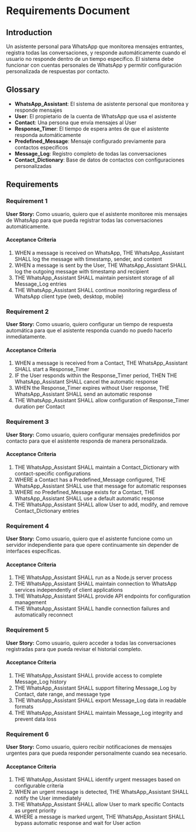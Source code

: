 # Requirements Document

## Introduction

Un asistente personal para WhatsApp que monitorea mensajes entrantes, registra todas las conversaciones, y responde automáticamente cuando el usuario no responde dentro de un tiempo específico. El sistema debe funcionar con cuentas personales de WhatsApp y permitir configuración personalizada de respuestas por contacto.

## Glossary

- **WhatsApp_Assistant**: El sistema de asistente personal que monitorea y responde mensajes
- **User**: El propietario de la cuenta de WhatsApp que usa el asistente
- **Contact**: Una persona que envía mensajes al User
- **Response_Timer**: El tiempo de espera antes de que el asistente responda automáticamente
- **Predefined_Message**: Mensaje configurado previamente para contactos específicos
- **Message_Log**: Registro completo de todas las conversaciones
- **Contact_Dictionary**: Base de datos de contactos con configuraciones personalizadas

## Requirements

### Requirement 1

**User Story:** Como usuario, quiero que el asistente monitoree mis mensajes de WhatsApp para que pueda registrar todas las conversaciones automáticamente.

#### Acceptance Criteria

1. WHEN a message is received on WhatsApp, THE WhatsApp_Assistant SHALL log the message with timestamp, sender, and content
2. WHEN a message is sent by the User, THE WhatsApp_Assistant SHALL log the outgoing message with timestamp and recipient
3. THE WhatsApp_Assistant SHALL maintain persistent storage of all Message_Log entries
4. THE WhatsApp_Assistant SHALL continue monitoring regardless of WhatsApp client type (web, desktop, mobile)

### Requirement 2

**User Story:** Como usuario, quiero configurar un tiempo de respuesta automática para que el asistente responda cuando no puedo hacerlo inmediatamente.

#### Acceptance Criteria

1. WHEN a message is received from a Contact, THE WhatsApp_Assistant SHALL start a Response_Timer
2. IF the User responds within the Response_Timer period, THEN THE WhatsApp_Assistant SHALL cancel the automatic response
3. WHEN the Response_Timer expires without User response, THE WhatsApp_Assistant SHALL send an automatic response
4. THE WhatsApp_Assistant SHALL allow configuration of Response_Timer duration per Contact

### Requirement 3

**User Story:** Como usuario, quiero configurar mensajes predefinidos por contacto para que el asistente responda de manera personalizada.

#### Acceptance Criteria

1. THE WhatsApp_Assistant SHALL maintain a Contact_Dictionary with contact-specific configurations
2. WHERE a Contact has a Predefined_Message configured, THE WhatsApp_Assistant SHALL use that message for automatic responses
3. WHERE no Predefined_Message exists for a Contact, THE WhatsApp_Assistant SHALL use a default automatic response
4. THE WhatsApp_Assistant SHALL allow User to add, modify, and remove Contact_Dictionary entries

### Requirement 4

**User Story:** Como usuario, quiero que el asistente funcione como un servidor independiente para que opere continuamente sin depender de interfaces específicas.

#### Acceptance Criteria

1. THE WhatsApp_Assistant SHALL run as a Node.js server process
2. THE WhatsApp_Assistant SHALL maintain connection to WhatsApp services independently of client applications
3. THE WhatsApp_Assistant SHALL provide API endpoints for configuration management
4. THE WhatsApp_Assistant SHALL handle connection failures and automatically reconnect

### Requirement 5

**User Story:** Como usuario, quiero acceder a todas las conversaciones registradas para que pueda revisar el historial completo.

#### Acceptance Criteria

1. THE WhatsApp_Assistant SHALL provide access to complete Message_Log history
2. THE WhatsApp_Assistant SHALL support filtering Message_Log by Contact, date range, and message type
3. THE WhatsApp_Assistant SHALL export Message_Log data in readable formats
4. THE WhatsApp_Assistant SHALL maintain Message_Log integrity and prevent data loss

### Requirement 6

**User Story:** Como usuario, quiero recibir notificaciones de mensajes urgentes para que pueda responder personalmente cuando sea necesario.

#### Acceptance Criteria

1. THE WhatsApp_Assistant SHALL identify urgent messages based on configurable criteria
2. WHEN an urgent message is detected, THE WhatsApp_Assistant SHALL notify the User immediately
3. THE WhatsApp_Assistant SHALL allow User to mark specific Contacts as urgent priority
4. WHERE a message is marked urgent, THE WhatsApp_Assistant SHALL bypass automatic response and wait for User action